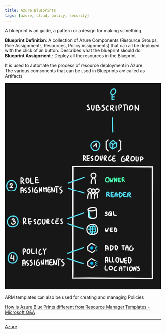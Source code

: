 ```yaml
---
title: Azure Blueprints
tags: [azure, cloud, policy, security]
---
```


A blueprint is an guide, a pattern or a design for making something

**Blueprint Definition**: A collection of Azure Components (Resource Groups, Role Assignments, Resources, Policy Assignments) that can all be deployed with the click of an button. Describes what the blueprint should do  
**Blueprint Assignment** : Deploy all the resources in the Blueprint

It is used to automate the process of resource deployment in Azure  
The various components that can be used in Blueprints are called as Artifacts

![Azure Blueprints|300](../images/azure-blueprints.png)

ARM templates can also be used for creating and managing Policies

[How is Azure Blue Prints different from Resource Manager Templates - Microsoft Q&A](https://learn.microsoft.com/en-us/answers/questions/26851/how-is-azure-blue-prints-different-from-resource-m)

---

[Azure](../Azure.md)
